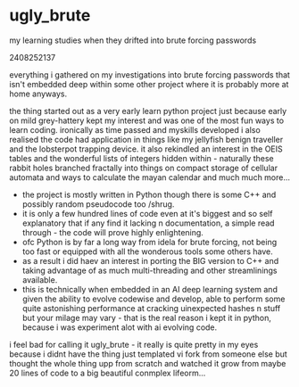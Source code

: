 # ugly_brute
 my learning studies when they drifted into brute forcing passwords

2408252137

everything i gathered on my investigations into brute forcing passwords that isn't embedded deep within some other project where it is probably more at home anyways.


the thing started out as a very early learn python project just because early on mild grey-hattery kept my interest and was one of the most fun ways to learn coding. ironically as time passed and myskills developed i also realised the code had application in things like my jellyfish benign traveller and the lobsterpot trapping device. it also rekindled an interest in the OEIS tables and the wonderful lists of integers hidden within - naturally these rabbit holes branched fractally into things on compact storage of cellular automata and ways to calculate the mayan calendar and much much more...


- the project is mostly written in Python though there is some C++ and possibly random pseudocode too /shrug.
- it is only a few hundred lines of code even at it's biggest and so self explanatory that if any find it lacking n documentation, a simple read through - the code will prove highly enlightening.
- ofc Python is by far a long way from idela for brute forcing, not being too fast or equipped with  all the wonderous tools some others have.
- as a result i did haev an interest in porting the BIG version to C++ and taking advantage of as much multi-threading and other streamlinings available.
- this is technically when embedded in an AI deep learning system and given the ability to evolve codewise and develop, able to perform some quite astonishing performance at cracking uinexpected hashes n stuff but your milage may vary - that is the real reason i kept it in python, because i was experiment alot with ai evolving code.

i feel bad for calling it ugly_brute - it really is quite pretty in my eyes because i didnt have the thing just templated vi fork from someone else but thought the whole thing upp from scratch and watched it grow from maybe 20 lines of code to a big beautiful conmplex lifeorm...